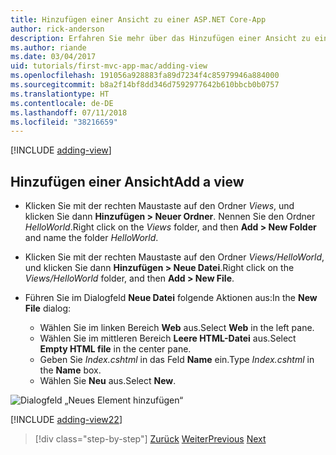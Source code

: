 ```yaml
---
title: Hinzufügen einer Ansicht zu einer ASP.NET Core-App
author: rick-anderson
description: Erfahren Sie mehr über das Hinzufügen einer Ansicht zu einer ASP.NET Core-App.
ms.author: riande
ms.date: 03/04/2017
uid: tutorials/first-mvc-app-mac/adding-view
ms.openlocfilehash: 191056a928883fa89d7234f4c85979946a884000
ms.sourcegitcommit: b8a2f14bf8dd346d7592977642b610bbcb0b0757
ms.translationtype: HT
ms.contentlocale: de-DE
ms.lasthandoff: 07/11/2018
ms.locfileid: "38216659"
---
```

[!INCLUDE [adding-view](../../includes/mvc-intro/adding_view1.md)]

## <a name="add-a-view"></a><span data-ttu-id="7c7c9-103">Hinzufügen einer Ansicht</span><span class="sxs-lookup"><span data-stu-id="7c7c9-103">Add a view</span></span> 

* <span data-ttu-id="7c7c9-104">Klicken Sie mit der rechten Maustaste auf den Ordner *Views*, und klicken Sie dann **Hinzufügen > Neuer Ordner**. Nennen Sie den Ordner *HelloWorld*.</span><span class="sxs-lookup"><span data-stu-id="7c7c9-104">Right click on the *Views* folder, and then **Add > New Folder** and name the folder *HelloWorld*.</span></span>
* <span data-ttu-id="7c7c9-105">Klicken Sie mit der rechten Maustaste auf den Ordner *Views/HelloWorld*, und klicken Sie dann **Hinzufügen > Neue Datei**.</span><span class="sxs-lookup"><span data-stu-id="7c7c9-105">Right click on the *Views/HelloWorld* folder, and then **Add > New File**.</span></span>
* <span data-ttu-id="7c7c9-106">Führen Sie im Dialogfeld **Neue Datei** folgende Aktionen aus:</span><span class="sxs-lookup"><span data-stu-id="7c7c9-106">In the **New File** dialog:</span></span>

  * <span data-ttu-id="7c7c9-107">Wählen Sie im linken Bereich **Web** aus.</span><span class="sxs-lookup"><span data-stu-id="7c7c9-107">Select **Web** in the left pane.</span></span>
  * <span data-ttu-id="7c7c9-108">Wählen Sie im mittleren Bereich **Leere HTML-Datei** aus.</span><span class="sxs-lookup"><span data-stu-id="7c7c9-108">Select **Empty HTML file** in the center pane.</span></span>
  * <span data-ttu-id="7c7c9-109">Geben Sie *Index.cshtml* in das Feld **Name** ein.</span><span class="sxs-lookup"><span data-stu-id="7c7c9-109">Type *Index.cshtml* in the **Name** box.</span></span>
  * <span data-ttu-id="7c7c9-110">Wählen Sie **Neu** aus.</span><span class="sxs-lookup"><span data-stu-id="7c7c9-110">Select **New**.</span></span>

![Dialogfeld „Neues Element hinzufügen“](adding-view/_static/add_view.png)

[!INCLUDE [adding-view22](../../includes/mvc-intro/adding_view2.md)]

> [!div class="step-by-step"]
> <span data-ttu-id="7c7c9-112">[Zurück](adding-controller.md)
> [Weiter](adding-model.md)</span><span class="sxs-lookup"><span data-stu-id="7c7c9-112">[Previous](adding-controller.md)
[Next](adding-model.md)</span></span>
